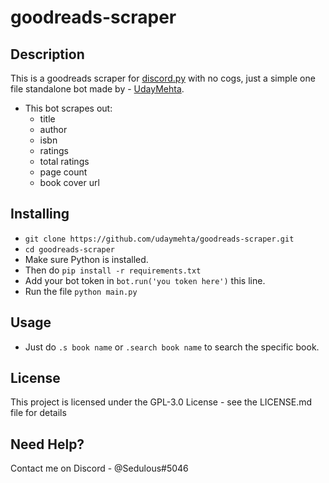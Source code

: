# goodreads-scraper

## Description
This is a goodreads scraper for [discord.py](https://github.com/Rapptz/discord.py) with no cogs, just a simple one file standalone bot made by - [UdayMehta](https://github.com/udaymehta).

* This bot scrapes out:
  - title
  - author
  - isbn 
  - ratings 
  - total ratings
  - page count
  - book cover url

## Installing
* `git clone https://github.com/udaymehta/goodreads-scraper.git`
* `cd goodreads-scraper`
* Make sure Python is installed.
* Then do `pip install -r requirements.txt`
* Add your bot token in `bot.run('you token here')` this line.
* Run the file `python main.py`

## Usage
* Just do `.s book name` or `.search book name` to search the specific book.

## License
This project is licensed under the  GPL-3.0 License - see the LICENSE.md file for details

## Need Help?
Contact me on Discord - @Sedulous#5046

